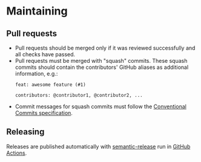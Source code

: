 # Maintaining

## Pull requests

* Pull requests should be merged only if it was reviewed successfully and all checks have passed.
* Pull requests must be merged with "squash" commits. These squash commits should contain the contributors' GitHub aliases as additional information, e.g.:
    ```
    feat: awesome feature (#1)
    
    contributors: @contributor1, @contributor2, ...
    ```
* Commit messages for squash commits must follow the [Conventional Commits specification](https://www.conventionalcommits.org/en/v1.0.0/).

## Releasing

Releases are published automatically with [semantic-release](https://github.com/semantic-release/semantic-release) run in [GitHub Actions](https://github.com/features/actions).
